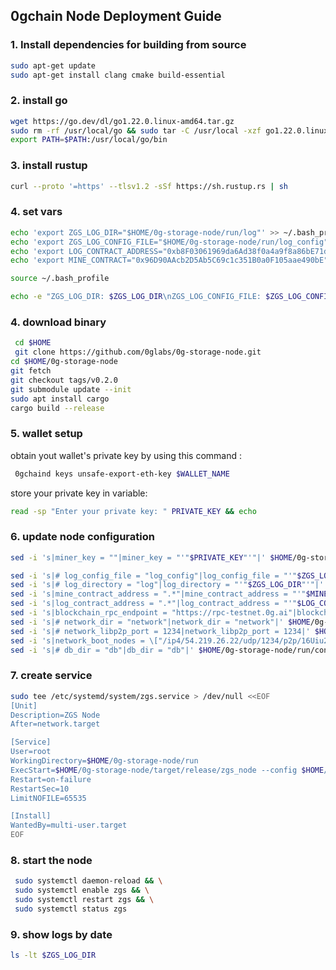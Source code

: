 ## 0gchain Node Deployment Guide

### 1. Install dependencies for building from source
   ```bash
   sudo apt-get update
   sudo apt-get install clang cmake build-essential
   ```

### 2. install go
   ```bash
   wget https://go.dev/dl/go1.22.0.linux-amd64.tar.gz
   sudo rm -rf /usr/local/go && sudo tar -C /usr/local -xzf go1.22.0.linux-amd64.tar.gz
   export PATH=$PATH:/usr/local/go/bin
   ```

### 3. install rustup
   ```bash
   curl --proto '=https' --tlsv1.2 -sSf https://sh.rustup.rs | sh
   ```

### 4. set vars
   ```bash
   echo 'export ZGS_LOG_DIR="$HOME/0g-storage-node/run/log"' >> ~/.bash_profile
   echo 'export ZGS_LOG_CONFIG_FILE="$HOME/0g-storage-node/run/log_config"' >> ~/.bash_profile
   echo 'export LOG_CONTRACT_ADDRESS="0xb8F03061969da6Ad38f0a4a9f8a86bE71dA3c8E7"' >> ~/.bash_profile
   echo 'export MINE_CONTRACT="0x96D90AAcb2D5Ab5C69c1c351B0a0F105aae490bE"' >> ~/.bash_profile
   
   source ~/.bash_profile
   
   echo -e "ZGS_LOG_DIR: $ZGS_LOG_DIR\nZGS_LOG_CONFIG_FILE: $ZGS_LOG_CONFIG_FILE\nLOG_CONTRACT_ADDRESS: $LOG_CONTRACT_ADDRESS\nMINE_CONTRACT: $MINE_CONTRACT\n\n\033[33mby Nodebrand.\033[0m"
   ```

### 4. download binary
   ```bash
    cd $HOME
    git clone https://github.com/0glabs/0g-storage-node.git
   cd $HOME/0g-storage-node
   git fetch
   git checkout tags/v0.2.0
   git submodule update --init
   sudo apt install cargo
   cargo build --release
   ```

### 5. wallet setup
obtain yout wallet's private key by using this command :

   ```bash
    0gchaind keys unsafe-export-eth-key $WALLET_NAME
   ```

store your private key in variable:

   ```bash
   read -sp "Enter your private key: " PRIVATE_KEY && echo
   ```

### 6. update node configuration

   ```bash
   sed -i 's|miner_key = ""|miner_key = "'"$PRIVATE_KEY"'"|' $HOME/0g-storage-node/run/config.toml
   ```

   ```bash
   sed -i 's|# log_config_file = "log_config"|log_config_file = "'"$ZGS_LOG_CONFIG_FILE"'"|' $HOME/0g-storage-node/run/config.toml
   sed -i 's|# log_directory = "log"|log_directory = "'"$ZGS_LOG_DIR"'"|' $HOME/0g-storage-node/run/config.toml
   sed -i 's|mine_contract_address = ".*"|mine_contract_address = "'"$MINE_CONTRACT"'"|' $HOME/0g-storage-node/run/config.toml
   sed -i 's|log_contract_address = ".*"|log_contract_address = "'"$LOG_CONTRACT_ADDRESS"'"|' $HOME/0g-storage-node/run/config.toml
   sed -i 's|blockchain_rpc_endpoint = "https://rpc-testnet.0g.ai"|blockchain_rpc_endpoint = "https://0gevm.rpc.nodebrand.xyz"|' $HOME/0g-storage-node/run/config.toml
   sed -i 's|# network_dir = "network"|network_dir = "network"|' $HOME/0g-storage-node/run/config.toml
   sed -i 's|# network_libp2p_port = 1234|network_libp2p_port = 1234|' $HOME/0g-storage-node/run/config.toml
   sed -i 's|network_boot_nodes = \["/ip4/54.219.26.22/udp/1234/p2p/16Uiu2HAmPxGNWu9eVAQPJww79J32pTJLKGcpjRMb4Qb8xxKkyuG1","/ip4/52.52.127.117/udp/1234/p2p/16Uiu2HAm93Hd5azfhkGBbkx1zero3nYHvfjQYM2NtiW4R3r5bE2g"\]|network_boot_nodes = \["/ip4/54.219.26.22/udp/1234/p2p/16Uiu2HAmTVDGNhkHD98zDnJxQWu3i1FL1aFYeh9wiQTNu4pDCgps","/ip4/52.52.127.117/udp/1234/p2p/16Uiu2HAkzRjxK2gorngB1Xq84qDrT4hSVznYDHj6BkbaE4SGx9oS"\]|' $HOME/0g-storage-node/run/config.toml
   sed -i 's|# db_dir = "db"|db_dir = "db"|' $HOME/0g-storage-node/run/config.toml
   ```

### 7. create service
   ```bash
   sudo tee /etc/systemd/system/zgs.service > /dev/null <<EOF
   [Unit]
   Description=ZGS Node
   After=network.target
   
   [Service]
   User=root
   WorkingDirectory=$HOME/0g-storage-node/run
   ExecStart=$HOME/0g-storage-node/target/release/zgs_node --config $HOME/0g-storage-node/run/config.toml
   Restart=on-failure
   RestartSec=10
   LimitNOFILE=65535
   
   [Install]
   WantedBy=multi-user.target
   EOF
   ```
### 8. start the node
   ```bash
    sudo systemctl daemon-reload && \
    sudo systemctl enable zgs && \
    sudo systemctl restart zgs && \
    sudo systemctl status zgs
   ```

### 9. show logs by date
   ```bash
   ls -lt $ZGS_LOG_DIR
   ```
